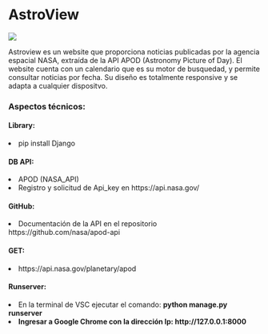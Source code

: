 
<caption>
    <div class="container" style="text-aling:center";>
        <h1>AstroView</h1>
    </div>
</caption>

<section>
<div class="container">
    <img src="https://github.com/user-attachments/assets/bdf0e7d8-1a35-4fe2-b982-04614309f3da">
</div>   
<div class="container">
    <p>Astroview es un website que proporciona noticias publicadas por la agencia espacial NASA, extraída de la API APOD (Astronomy Picture of Day). 
    El website cuenta con un calendario que es su motor de busquedad, y permite consultar noticias por fecha. Su diseño es totalmente responsive y 
        se adapta a cualquier dispositvo.</p>
</div>

<div class="container">
    <h3>Aspectos técnicos:</h3>
</div>

<div class="container">
    <h4>Library:</h4>
        <li>pip install Django</li>
</div>
<div class="container">
    <h4>DB API:</h4>
        <li>APOD (NASA_API)</li>
        <li>Registro y solicitud de Api_key en https://api.nasa.gov/</li>
</div>

<div class="container">
    <h4>GitHub:</h4>
        <li>Documentación de la API en el repositorio https://github.com/nasa/apod-api </li>
</div>

<div class="container">
    <h4>GET:</h4>
        <li>https://api.nasa.gov/planetary/apod</li>
</div>
</section>

<footer>
<div class="container">
    <h4>Runserver:</h4>
</div>

<div class="container">
    <li>En la terminal de VSC ejecutar el comando: <b>python manage.py runserver </li> 
    <li>Ingresar a Google Chrome con la dirección Ip: http://127.0.0.1:8000 </li>
</div>
</footer>






